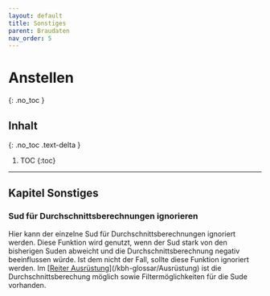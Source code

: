 ```yaml
---
layout: default
title: Sonstiges
parent: Braudaten
nav_order: 5
---
```


# Anstellen
{: .no_toc }

## Inhalt
{: .no_toc .text-delta }

1. TOC
{:toc}

---

## Kapitel Sonstiges

### Sud für Durchschnittsberechnungen ignorieren
Hier kann der einzelne Sud für Durchschnittsberechnungen ignoriert werden.
Diese Funktion wird genutzt, wenn der Sud stark von den bisherigen Suden abweicht und die Durchschnittsberechnung negativ beeinflussen würde. Ist dem nicht der Fall, sollte diese Funktion ignoriert werden.
Im [[Reiter Ausrüstung](/kbh-glossar/Ausrüstung)](/kbh-glossar/Ausrüstung) ist die Durchschnittsberechung möglich sowie Filtermöglichkeiten für die Sude vorhanden.